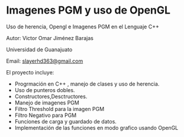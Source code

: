 Imagenes PGM y uso de OpenGL
====================

Uso de herencia, Opengl  e Imagenes PGM en el Lenguaje C++

Autor: Victor Omar Jiménez Barajas

Universidad de Guanajuato

Email: slayerhd363@gmail.com

El proyecto incluye:

- Progrmación en C++ , manejo de clases y uso de herencia.
- Uso de punteros dobles.
- Constructores,Desctructores.
- Manejo de imagenes PGM
- Filtro Threshold para la imagen PGM
- Filtro Negativo para PGM
- Funciones de carga y guardado de datos.
- Implementación de las funciones en modo grafico usando OpenGL


